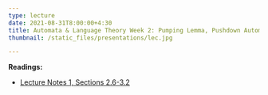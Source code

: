 ```yaml
---
type: lecture
date: 2021-08-31T8:00:00+4:30
title: Automata & Language Theory Week 2: Pumping Lemma, Pushdown Automata, NPDA and DPDA are not equivalent
thumbnail: /static_files/presentations/lec.jpg

---
```

**Readings:**
- [Lecture Notes 1, Sections 2.6-3.2](http://cs.gmu.edu/~evgenios/teaching/cs600/automata.pdf)
